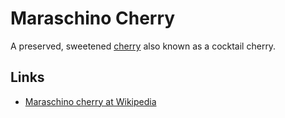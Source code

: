 # Maraschino Cherry

A preserved, sweetened [cherry]() also known as a cocktail cherry.

## Links

- [Maraschino cherry at Wikipedia](https://en.wikipedia.org/wiki/Maraschino_cherry)